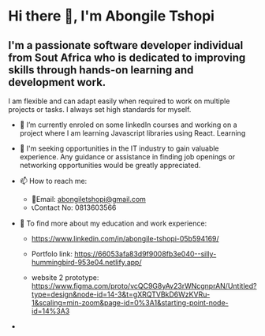 # Hi there 👋, I'm Abongile Tshopi

## I'm a passionate software developer individual from Sout Africa who is dedicated to improving skills through hands-on learning and development work.
I am flexible and can adapt easily when required to work on multiple projects or tasks.
I always set high standards for myself.

- 🌱 I’m currently enroled on some linkedIn courses and working on a project where I am learning Javascript libraries using React. Learning 

- 🤔 I'm seeking opportunities in the IT industry to gain valuable experience. Any guidance or assistance in finding job openings or networking opportunities would be greatly appreciated.

- 📫 How to reach me:
  -  📨Email: abongiletshopi@gmail.com
  -  📞Contact No: 0813603566
  
- 🔎 To find more about my education and work experience: 
    -  https://www.linkedin.com/in/abongile-tshopi-05b594169/
 
    -  Portfolo link: https://66053afa83d9f9008fb3e040--silly-hummingbird-953e04.netlify.app/
    -  website 2 prototype: https://www.figma.com/proto/vcQC9G8yAv23rWNcgnprAN/Untitled?type=design&node-id=14-3&t=gXRQTVBkD6WzKVRu-1&scaling=min-zoom&page-id=0%3A1&starting-point-node-id=14%3A3

-  

